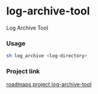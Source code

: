 # log-archive-tool
Log Archive Tool
### Usage
```bash
sh log_archive <log-directory>

```
### Project link
[roadmaps project log-archive-tool](https://roadmap.sh/projects/log-archive-tool)
